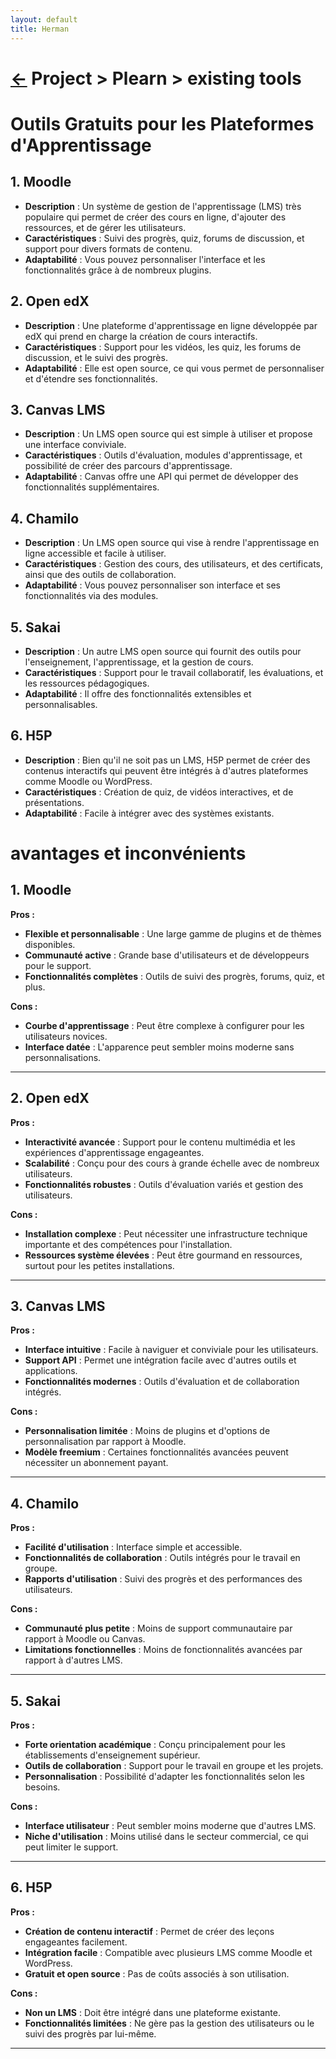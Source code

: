 ```yaml
---
layout: default
title: Herman
---
```



[//]: #(Reference)
[homepage]:   README

# [&larr;][homepage] Project > Plearn > existing tools

# Outils Gratuits pour les Plateformes d'Apprentissage


## 1. **Moodle**
- **Description** : Un système de gestion de l'apprentissage (LMS) très populaire qui permet de créer des cours en ligne, d'ajouter des ressources, et de gérer les utilisateurs.
- **Caractéristiques** : Suivi des progrès, quiz, forums de discussion, et support pour divers formats de contenu.
- **Adaptabilité** : Vous pouvez personnaliser l'interface et les fonctionnalités grâce à de nombreux plugins.

## 2. **Open edX**
- **Description** : Une plateforme d'apprentissage en ligne développée par edX qui prend en charge la création de cours interactifs.
- **Caractéristiques** : Support pour les vidéos, les quiz, les forums de discussion, et le suivi des progrès.
- **Adaptabilité** : Elle est open source, ce qui vous permet de personnaliser et d'étendre ses fonctionnalités.

## 3. **Canvas LMS**
- **Description** : Un LMS open source qui est simple à utiliser et propose une interface conviviale.
- **Caractéristiques** : Outils d'évaluation, modules d'apprentissage, et possibilité de créer des parcours d'apprentissage.
- **Adaptabilité** : Canvas offre une API qui permet de développer des fonctionnalités supplémentaires.

## 4. **Chamilo**
- **Description** : Un LMS open source qui vise à rendre l'apprentissage en ligne accessible et facile à utiliser.
- **Caractéristiques** : Gestion des cours, des utilisateurs, et des certificats, ainsi que des outils de collaboration.
- **Adaptabilité** : Vous pouvez personnaliser son interface et ses fonctionnalités via des modules.

## 5. **Sakai**
- **Description** : Un autre LMS open source qui fournit des outils pour l'enseignement, l'apprentissage, et la gestion de cours.
- **Caractéristiques** : Support pour le travail collaboratif, les évaluations, et les ressources pédagogiques.
- **Adaptabilité** : Il offre des fonctionnalités extensibles et personnalisables.

## 6. **H5P**
- **Description** : Bien qu'il ne soit pas un LMS, H5P permet de créer des contenus interactifs qui peuvent être intégrés à d'autres plateformes comme Moodle ou WordPress.
- **Caractéristiques** : Création de quiz, de vidéos interactives, et de présentations.
- **Adaptabilité** : Facile à intégrer avec des systèmes existants.


# **avantages** et **inconvénients**

## 1. **Moodle**

**Pros :**
- **Flexible et personnalisable** : Une large gamme de plugins et de thèmes disponibles.
- **Communauté active** : Grande base d'utilisateurs et de développeurs pour le support.
- **Fonctionnalités complètes** : Outils de suivi des progrès, forums, quiz, et plus.

**Cons :**
- **Courbe d'apprentissage** : Peut être complexe à configurer pour les utilisateurs novices.
- **Interface datée** : L'apparence peut sembler moins moderne sans personnalisations.

---

## 2. **Open edX**

**Pros :**
- **Interactivité avancée** : Support pour le contenu multimédia et les expériences d'apprentissage engageantes.
- **Scalabilité** : Conçu pour des cours à grande échelle avec de nombreux utilisateurs.
- **Fonctionnalités robustes** : Outils d'évaluation variés et gestion des utilisateurs.

**Cons :**
- **Installation complexe** : Peut nécessiter une infrastructure technique importante et des compétences pour l'installation.
- **Ressources système élevées** : Peut être gourmand en ressources, surtout pour les petites installations.

---

## 3. **Canvas LMS**

**Pros :**
- **Interface intuitive** : Facile à naviguer et conviviale pour les utilisateurs.
- **Support API** : Permet une intégration facile avec d'autres outils et applications.
- **Fonctionnalités modernes** : Outils d'évaluation et de collaboration intégrés.

**Cons :**
- **Personnalisation limitée** : Moins de plugins et d'options de personnalisation par rapport à Moodle.
- **Modèle freemium** : Certaines fonctionnalités avancées peuvent nécessiter un abonnement payant.

---

## 4. **Chamilo**

**Pros :**
- **Facilité d'utilisation** : Interface simple et accessible.
- **Fonctionnalités de collaboration** : Outils intégrés pour le travail en groupe.
- **Rapports d'utilisation** : Suivi des progrès et des performances des utilisateurs.

**Cons :**
- **Communauté plus petite** : Moins de support communautaire par rapport à Moodle ou Canvas.
- **Limitations fonctionnelles** : Moins de fonctionnalités avancées par rapport à d'autres LMS.

---

## 5. **Sakai**

**Pros :**
- **Forte orientation académique** : Conçu principalement pour les établissements d'enseignement supérieur.
- **Outils de collaboration** : Support pour le travail en groupe et les projets.
- **Personnalisation** : Possibilité d'adapter les fonctionnalités selon les besoins.

**Cons :**
- **Interface utilisateur** : Peut sembler moins moderne que d'autres LMS.
- **Niche d'utilisation** : Moins utilisé dans le secteur commercial, ce qui peut limiter le support.

---

## 6. **H5P**

**Pros :**
- **Création de contenu interactif** : Permet de créer des leçons engageantes facilement.
- **Intégration facile** : Compatible avec plusieurs LMS comme Moodle et WordPress.
- **Gratuit et open source** : Pas de coûts associés à son utilisation.

**Cons :**
- **Non un LMS** : Doit être intégré dans une plateforme existante.
- **Fonctionnalités limitées** : Ne gère pas la gestion des utilisateurs ou le suivi des progrès par lui-même.

---

